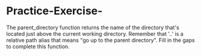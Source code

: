 # Practice-Exercise-
The parent_directory function returns the name of the directory that's located just above the current working directory. Remember that '..' is a relative path alias that means "go up to the parent directory". Fill in the gaps to complete this function.
